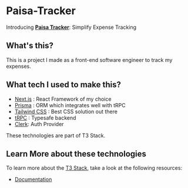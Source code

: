 # Paisa-Tracker

Introducing [**Paisa Tracker**](https://paisa-tracker.vercel.app/): Simplify Expense Tracking

## What's this?

This is a project I made as a front-end software engineer to track my expenses.

## What tech I used to make this?

- [Next.js](https://nextjs.org) : React Framework of my choice
- [Prisma](https://prisma.io) : ORM which integrates well with tRPC
- [Tailwind CSS](https://tailwindcss.com) : Best CSS solution out there
- [tRPC](https://trpc.io) : Typesafe backend
- [Clerk](https://clerk.dev): Auth Provider

These technologies are part of T3 Stack.

## Learn More about these technologies

To learn more about the [T3 Stack](https://create.t3.gg/), take a look at the following resources:

- [Documentation](https://create.t3.gg/)
